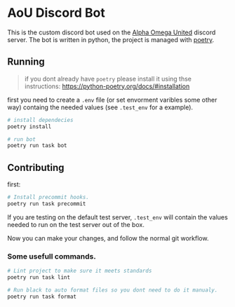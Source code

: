 # AoU Discord Bot
This is the custom discord bot used on the [Alpha Omega United](https://discord.gg/KPuHwjMyCH) discord server.
The bot is written in python,
the project is managed with [poetry](https://python-poetry.org/docs/).

## Running
> if you dont already have `poetry` please install it using thse instructions: <https://python-poetry.org/docs/#installation>

first you need to create a `.env` file (or set envorment varibles some other way) containg the needed values (see `.test_env` for a example).

```bash
# install dependecies
poetry install

# run bot
poetry run task bot
```


## Contributing
first:
```bash
# Install precommit hooks.
poetry run task precommit
```

If you are testing on the default test server, `.test_env` will contain the values needed to run on the test server out of the box.

Now you can make your changes, and follow the normal git workflow.

### Some usefull commands.
```bash
# Lint project to make sure it meets standards
poetry run task lint

# Run black to auto format files so you dont need to do it manualy.
poetry run task format
```
